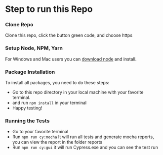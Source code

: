 # Step to run this Repo

### Clone Repo
Clone this repo, click the button green code, and choose https

### Setup Node, NPM, Yarn
For Windows and Mac users you can [download node](https://nodejs.org/en/) and install.

### Package Installation
To install all packages, you need to do these steps: 
- Go to this repo directory in your local machine with your favorite terminal.
- and run `npm install` in your terminal
- Happy testing!

### Running the Tests
- Go to your favorite terminal
- Run `npm run cy:mocha` It will run all tests and generate mocha reports, you can view the report in the folder reports
- Run `npm run cy:gui` it will run Cypress.exe and you can see the test run
